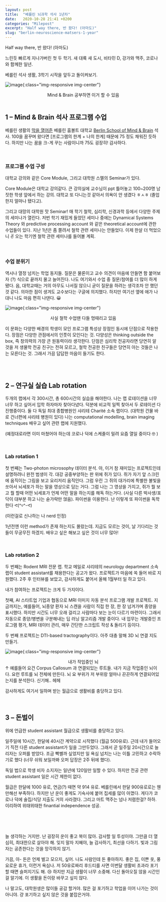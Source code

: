 ```yaml
---
layout: post
title:  "베를린 뇌과학 석사 1년차"
date:   2020-10-28 21:41 +0200
categories: "Milepost"
excerpt: "Half way there, 반 왔다! (아마도)"
slug: "berlin-neuroscience-matsers-1-year"
---
```


Half way there, 반 왔다! (아마도)

느린듯 빠르게 지나가버린 첫 두 학기. 새 대륙 새 도시, 비타민 D, 강가와 맥주, 코로나와 함께한 일년.

베를린 석사 생활, 3학기 시작을 앞두고 돌이켜보기.

![image]({{site.baseurl}}/assets/images/post-berlinNeuroMasterY1-1.gif){:class="img-responsive img-center"}
<figcaption align="center">Mind & Brain 공부하면 이거 할 수 있음</figcaption>

<br>

## 1 – Mind & Brain 석사 프로그램 수업
베를린 생활의 [막을 열어준](http://localhost:8888/anjee/stories/berlin-humboldt-neuroscience-masters/) 베를린 훔볼트 대학교 [Berlin School of Mind & Brain](http://www.mind-and-brain.de/home/) 석사. 100을 꿈꾸며 왔다면 [프로그램의 한계 + 나의 한계] 때문에 75 정도 채워진 듯하다. 하지만 나는 꿈을 크-게 꾸는 사람이니까 75도 굉장히! 감사하다.

<br>

### 프로그램 수업 구성
대학교 강의와 같은 Core Module, 그리고 대학원 스멜의 Seminar가 있다.

Core Module은 대학교 강의같다. 큰 강의실에 교수님이 ppt 틀어놓고 100~200명 남짓한 학생 앞에서 하는 강의. 대학교 또 다니는것 같아서 의욕이 안 생겼다 ㅎㅅㅎ (졸업한지 얼마나 됐다고).

그리고 대망의 대학원 맛 Seminar! 매 학기 철학, 심리학, 신경과학 등에서 다양한 주제의 세미나가 열린다. 저번 학기 재밌게 들었던 세미나 중에는 Dynamical Systems Theory 와 predictive processing account 와 같은 theoretical account에 관한 수업들이 있다. 지난 1년은 좀 쫄려서 철학 관련 세미나는 안들었다. 이제 한살 더 먹었으니 ✌️ 오는 학기엔 철학 관련 세미나를 들어볼 계획.

<br>

### 수업 분위기
역시나 열정 넘치는 학업 동지들. 질문은 물론이고 교수 의견이 마음에 안들면 함 붙어보자 (?) 식으로 끝까지 물고 늘어진다. 나도 여기와서 수업 중 질문/참여를 더 많이 하게 됐다. 음, 대학교때는 거의 아무도 나서질 않으니 굳이 질문을 하려는 생각조차 안 했던것 같다. 의아한 점이 생겨도 교수보다는 구글에 의지했다. 하지만 여기선 옆에 애가 나대니 나도 마음 편히 나댄다. 😀

![image]({{site.baseurl}}/assets/images/post-berlinNeuroMasterY1-2.jpeg){:class="img-responsive img-center"}
<figcaption align="center">사실 철학 수업땐 다들 멍때리고 있음
</figcaption>

이 문화는 다양한 배경의 학생이 모인 프로그램 특성상 장점인 동시에 단점으로 작용한다. 장점은 다양한 관점에서의 인풋이 모인다는 것. 다양성은 thinking outside the box, 즉 창의력의 가장 큰 원동력이라 생각한다. 단점은 심리학 전공자라면 당연히 알 것을 저 생물학 전공 친구는 전혀 모르고, 철학 전공한 친구들은 당연히 아는 것들은 나는 모른다는 것. 그래서 가끔 답답한 마음이 들기도 한다.

<br><br>

## 2 – 연구실 실습 Lab rotation
두개의 랩에서 각 300시간, 총 600시간의 실습을 해야한다. 나는 랩 로테이션을 너무 너무 하고 싶어서 입학 하자마자 찾아다녔다. 덕분에 비교적 일찍 찾아서 두 로테이션 다 진행중이다. 둘 다 독일 최대 종합병원인 샤리테 Charité 소속 랩이다. (대학원 건물 바로 건너편에 샤리테 병원이 있다) 나는 computational modelling, brain imaging techniques 배우고 싶어 관련 랩에 지원했다.

(예정대로라면 이미 마쳤어야 하는데 코로나 덕에 스케줄이 밀려 요즘 열일 중이다 🤓 )

<br>

### Lab rotation 1
첫 번째는 Two-photon microsophy 데이터 분석. 아, 이거 참 재미있는 프로젝트인데 설명하려니 완전 범생이 각. 대강 공중부양하는 판 위에 쥐가 있다. 쥐가 자기 앞 스크린에 움직이는 그림을 보고 요리저리 움직인다. 그럼 우린 그 쥐의 대가리에 특별한 불빛을 쏘아서 뇌세포가 하는 말을 영상으로 담는 거다. 그럼 나는 그 영상을 가지고, 쥐가 뭘 보고 뭘 할때 어떤 뇌세포가 언제 어떤 말을 하는지를 해독 하는거다. (사실 다른 박사생/포닥이 대부분 하고 나는 숟가락만 얹음). 파이썬을 이용한다. 난 이렇게 또 파이썬을 독학한다 ᕙ(^▿^-ᕙ)

(이런걸로 신나하는 나 nerd 인정)

1년전엔 이런 method가 존재 하는지도 몰랐는데. 지금도 모르는 것이, 날 기다리는 것들이 무궁무진 하겠지. 배우고 싶은 해보고 싶은 것이 너무 많아!

<br>

### Lab rotation 2
두 번째는 Rodent MRI 전문 랩. 학교 메일로 샤리테의 neurology department 소속 랩이 student assistant를 채용한다는 공고가 왔다. 프로젝트가 마음에 쏙 들어 바로 지원했다. 2주 후 인터뷰를 보았고, 감사하게도 붙어서 올해 1월부터 일 하고 있다.

내가 참여하는 프로젝트는 크게 두 가지이다.

첫째, AI 스타트업 기업과 협동으로 MRI 이미지 자동 분석 프로그램 개발 프로젝트. 지금까지는, 예를들어, 뇌종양 환자 뇌 스캔을 사람이 직접 한 장, 한 장 넘겨가며 종양을 표시했다. 하지만 시간도 너무 오래 걸리고 사람마다 보는 눈이 다르기 마련이다. 그래서 자동으로 종양/병변을 구분해내는 딥 러닝 알고리즘 개발 중이다. 내 업무는 개발중인 프로그램 평가, MRI 데이터 관리, 매우 간단한 스크립트 작성 & 돌리기 등이다.

두 번째 프로젝트는 DTI-based tractography이다. 아주 대충 말해 3D 뇌 연결 지도 만들기.

![image]({{site.baseurl}}/assets/images/post-berlinNeuroMasterY1-3.png){:class="img-responsive img-center"}
<figcaption align="center">내가 작업중인 뇌</figcaption>
↑ 예를들어 요건 Corpus Callosum 과 연결되있는 루트들. 내가 지금 작업중인 뇌이다. 요런 루트를 뇌 전체에 만든다. 뇌 요 부위가 저 부위랑 얼마나 끈끈하게 연결되어있는지를 분석한다. 신기해.. 헤헤

감사하게도 여기서 일하며 받는 월급으로 생활비를 충당하고 있다.

<br>

## 3 – 돈벌이
위에 언급한 student assistant 월급으로 생활비를 충당하고 있다.

일주일에 10시간, 한달에 40시간 계약으로 시작했다 (월급 500유로). 근데 내가 들어오기 직전 다른 student assistant가 일을 그만두었다. 그래서 곧 일주일 20시간으로 늘리자는 오퍼를 받았다. 조금 빡쎌까 싶었지만 일 욕심 넘치는 나는 이틀 고민하고 수락하기로 했다 (너무 쉬워 보일까봐 오퍼 답장은 2주 뒤에 했다).

독일 법으로 학생 비자 소지자는 일년에 120일만 일할 수 있다. 하지만 전공 관련 student assistant 일은 시간 제한이 없다.

월급은 한달에 1000 유로, 연금(?) 때면 약 914 유로. 베를린에서 한달 900유로로는 웬만해선 부족하다. 하지만 난 운이 좋게도 기숙사에 붙어 집세를 많이 아꼈다. 게다가 코로나 덕에 술집/식당 지출도 거의 사라졌다. 그리고 마트 맥주는 넘나 저렴한걸? 하하. 이리하여 위태위태한 finantial independence 성공.

<br><br><br>

늘 생각하는 거지만. 난 굉장히 운이 좋고 복이 많아. 감사할 일 투성이야. 그만큼 더 열심히, 최대한으로 살아야 해. 잊지 말자 지혜야, 늘 감사하기, 최선을 다하기. 빛과 그림자는 공존한다는 것을 망각하지 않기.

가끔, 아- 돈은 언제 벌고 모으지, 싶어. 나도 사람인데 돈 좋아하지. 좋은 집, 이쁜 옷, 풍요로운 휴가, 이런거 욕심나. 저 50유로짜리 후드티를 사면 이번달 생활비 초과라 포기 할 때면 슬퍼지기도 해. 😢 하지만 지금 생활이 너무 소중해. 다신 돌아오질 않을 시간인걸 알기에. 이 생활을 돈이랑 바꾸고 싶지 않다.

나 말고도, 대학원생은 많이들 공감 할거야. 많은 걸 포기하고 학업을 이어 나가는 것이 아니야. 걍 포기하고 싶지 않은 것을 붙잡은거야.
